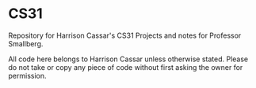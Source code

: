 # CS31
Repository for Harrison Cassar's CS31 Projects and notes for Professor Smallberg.

All code here belongs to Harrison Cassar unless otherwise stated. Please do not take or copy any piece of code without first asking the owner for permission.
